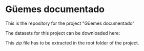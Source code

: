 # Güemes documentado

This is the repository for the project "Güemes documentado"

The datasets for this project can be downloaded here:

[](https://drive.google.com/file/d/1Dpu2MLsOqFGlcaKuvr3-A9p1mvfVFKOV/view?usp=sharing)

This zip file has to be extracted in the root folder of the project.
